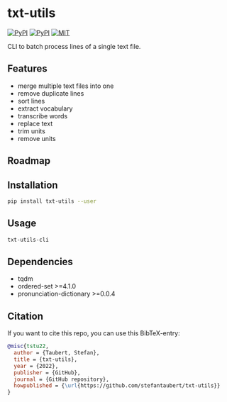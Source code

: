 # txt-utils

[![PyPI](https://img.shields.io/pypi/v/txt-utils.svg)](https://pypi.python.org/pypi/txt-utils)
[![PyPI](https://img.shields.io/pypi/pyversions/txt-utils.svg)](https://pypi.python.org/pypi/txt-utils)
[![MIT](https://img.shields.io/github/license/stefantaubert/txt-utils.svg)](https://github.com/stefantaubert/txt-utils/blob/main/LICENSE)

CLI to batch process lines of a single text file.

## Features

- merge multiple text files into one
- remove duplicate lines
- sort lines
- extract vocabulary
- transcribe words
- replace text
- trim units
- remove units

## Roadmap

## Installation

```sh
pip install txt-utils --user
```

## Usage

```sh
txt-utils-cli
```

## Dependencies

- tqdm
- ordered-set >=4.1.0
- pronunciation-dictionary >=0.0.4

## Citation

If you want to cite this repo, you can use this BibTeX-entry:

```bibtex
@misc{tstu22,
  author = {Taubert, Stefan},
  title = {txt-utils},
  year = {2022},
  publisher = {GitHub},
  journal = {GitHub repository},
  howpublished = {\url{https://github.com/stefantaubert/txt-utils}}
}
```
